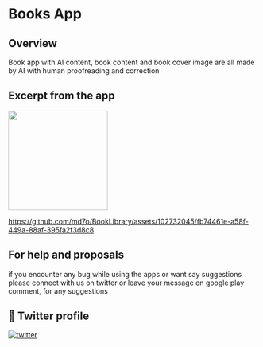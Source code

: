 # Books App

## Overview

Book app with AI content, book content and book cover image are all made by AI with human proofreading and correction

## Excerpt from the app

<p>
<img src="" atl="Home" width="200"/>
  
https://github.com/md7o/BookLibrary/assets/102732045/fb74461e-a58f-449a-88af-395fa2f3d8c8

  


</p>


## For help and proposals

if you encounter any bug while using the apps or want say suggestions please connect with us on twitter or leave your message on google play comment, for any suggestions

## 🔗 Twitter profile 
[![twitter](https://img.shields.io/badge/twitter-1DA1F2?style=for-the-badge&logo=twitter&logoColor=white)](https://twitter.com/Md7oHe)




